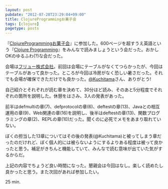 ```yaml
---
layout: post
pubdate: "2012-07-28T23:29:04+09:00"
title: ClojureProgrammingお菓子会
tags: [clojure]
pagetype: posts
---
```

『[ClojureProgrammingお菓子会](http://atnd.org/events/30330)』に参加した。600ページを超すうえ英語という『[Clojure Programming](http://amazon.jp/o/ASIN/1449394701/bouzuya-22)』をみんなで読みましょうという会だった。おかしOKのゆるふわ(?)な会だった。

会場は[フリュー株式会社](http://www.furyu.jp/)。前回は会場にテーブルがなくてつらかったが、今回はテーブルがあって良かった。ところが今回は冷房がなく恐しい暑さだった。それでも会場が確保できただけでも良かった。[@Kuchitama](http://twitter.com/Kuchitama)さん、ありがとう!

自己紹介とそれぞれが読む章を決めて、30分ほど読み、そのあと5分程度でそれぞれの箇所を説明した。休憩をはさみ、3人の発表があった。

前半はdefmultiの章(7)、defprotocolの章(6)、deftestの章(13)、Javaとの相互運用の章(9)、Web関連の章(16)を説明し、後半はdeftestの章(13)、関数プログラミングの章(2)、REPLの章(10)だった。聞くのに必死でメモをあまり取れていない。

ぼくの担当した13章についてはその後の発表(@Kuchitama)と被ってしまう章だったのだけれど、ぼく個人的には被らないようにするよりある程度は被って良かったと思う。補足がきちんと機能していて、みんなで読む意味が出ていた気がするからだ。

上記の内容でちょうど良い時間になった。懇親会は今回はなし。楽しく読めたし良かったと思う。また次回があれば参加したい。

25 min.
